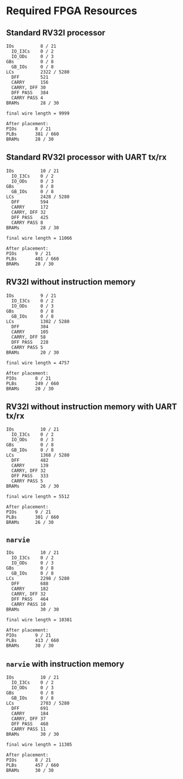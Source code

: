 # Required FPGA Resources

## Standard RV32I processor

    IOs          8 / 21
      IO_I3Cs    0 / 2
      IO_ODs     0 / 3
    GBs          0 / 8
      GB_IOs     0 / 8
    LCs          2322 / 5280
      DFF        521
      CARRY      156
      CARRY, DFF 30
      DFF PASS   384
      CARRY PASS 4
    BRAMs        28 / 30

    final wire length = 9999

    After placement:
    PIOs       8 / 21
    PLBs       381 / 660
    BRAMs      28 / 30


## Standard RV32I processor with UART tx/rx

    IOs          10 / 21
      IO_I3Cs    0 / 2
      IO_ODs     0 / 3
    GBs          0 / 8
      GB_IOs     0 / 8
    LCs          2428 / 5280
      DFF        594
      CARRY      172
      CARRY, DFF 32
      DFF PASS   425
      CARRY PASS 8
    BRAMs        28 / 30

    final wire length = 11066

    After placement:
    PIOs       9 / 21
    PLBs       401 / 660
    BRAMs      28 / 30

## RV32I without instruction memory

    IOs          9 / 21
      IO_I3Cs    0 / 2
      IO_ODs     0 / 3
    GBs          0 / 8
      GB_IOs     0 / 8
    LCs          1302 / 5280
      DFF        304
      CARRY      105
      CARRY, DFF 58
      DFF PASS   228
      CARRY PASS 5
    BRAMs        20 / 30

    final wire length = 4757

    After placement:
    PIOs       8 / 21
    PLBs       249 / 660
    BRAMs      20 / 30

## RV32I without instruction memory with UART tx/rx

    IOs          10 / 21
      IO_I3Cs    0 / 2
      IO_ODs     0 / 3
    GBs          0 / 8
      GB_IOs     0 / 8
    LCs          1368 / 5280
      DFF        482
      CARRY      139
      CARRY, DFF 32
      DFF PASS   333
      CARRY PASS 5
    BRAMs        26 / 30

    final wire length = 5512

    After placement:
    PIOs       9 / 21
    PLBs       301 / 660
    BRAMs      26 / 30

## `narvie`

    IOs          10 / 21
      IO_I3Cs    0 / 2
      IO_ODs     0 / 3
    GBs          0 / 8
      GB_IOs     0 / 8
    LCs          2298 / 5280
      DFF        688
      CARRY      182
      CARRY, DFF 32
      DFF PASS   464
      CARRY PASS 10
    BRAMs        30 / 30

    final wire length = 10381

    After placement:
    PIOs       9 / 21
    PLBs       413 / 660
    BRAMs      30 / 30

## `narvie` with instruction memory

    IOs          10 / 21
      IO_I3Cs    0 / 2
      IO_ODs     0 / 3
    GBs          0 / 8
      GB_IOs     0 / 8
    LCs          2703 / 5280
      DFF        691
      CARRY      184
      CARRY, DFF 37
      DFF PASS   468
      CARRY PASS 11
    BRAMs        30 / 30

    final wire length = 11305

    After placement:
    PIOs       8 / 21
    PLBs       457 / 660
    BRAMs      30 / 30
